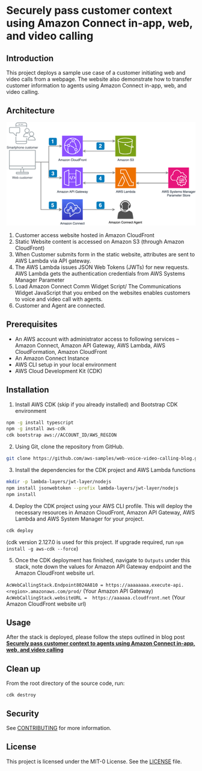 # Securely pass customer context using Amazon Connect in-app, web, and video calling

## Introduction
This project deploys a sample use case of a customer initiating web and video calls from a webpage. The website also demonstrate how to transfer customer information to agents using Amazon Connect in-app, web, and video calling.


## Architecture
![Architecture Diagram](./architecture.png)


1. Customer access website hosted in Amazon CloudFront
2. Static Website content is accessed on Amazon S3 (through Amazon CloudFront)
3. When Customer submits form in the static website, attributes are sent to AWS Lambda via API gateway.
4. The AWS Lambda issues JSON Web Tokens (JWTs) for new requests. AWS Lambda gets the authentication credentials from AWS Systems Manager Parameter
5. Load Amazon Connect Comm Widget Script/ The Communications Widget JavaScript that you embed on the websites enables customers to voice and video call with agents.
6. Customer and Agent are connected.


## Prerequisites

-  An AWS account with administrator access to following services – Amazon Connect, Amazon API Gateway, AWS Lambda, AWS CloudFormation, Amazon CloudFront 
-  An Amazon Connect Instance
-  AWS CLI setup in your local environment
-  AWS Cloud Development Kit (CDK)


## Installation

1. Install AWS CDK (skip if you already installed) and Bootstrap CDK environment
```bash
npm -g install typescript
npm -g install aws-cdk
cdk bootstrap aws://ACCOUNT_ID/AWS_REGION
```

2. Using Git, clone the repository from GitHub.
```bash
git clone https://github.com/aws-samples/web-voice-video-calling-blog.git
```

3. Install the dependencies for the CDK project and AWS Lambda functions

```bash
mkdir -p lambda-layers/jwt-layer/nodejs
npm install jsonwebtoken --prefix lambda-layers/jwt-layer/nodejs
npm install
```

4. Deploy the CDK project using your AWS CLI profile. This will deploy the necessary resources in Amazon CloudFront, Amazon API Gateway, AWS Lambda and AWS System Manager for your project.

```bash
cdk deploy
```

(cdk version 2.127.0 is used for this project. If upgrade required, run `npm install -g aws-cdk --force`)

5. Once the CDK deployment has finished, navigate to `Outputs` under this stack, note down the values for Amazon API Gateway endpoint and the Amazon CloudFront website url.

`AcWebCallingStack.Endpoint8024A810 = https://aaaaaaaa.execute-api.<region>.amazonaws.com/prod/` (Your Amazon API Gateway)
`AcWebCallingStack.websiteURL =  https://aaaaaa.cloudfront.net` (Your Amazon CloudFront  website url)

## Usage
After the stack is deployed, please follow the steps outlined in blog post [**Securely pass customer context to agents using Amazon Connect in-app, web, and video calling**](https://aws.amazon.com/blogs/contact-center/securely-pass-the-customer-information-to-agent-using-amazon-connect-in-app-web-and-video-calling/)

## Clean up
From the root directory of the source code, run:
```
cdk destroy
```

## Security
See [CONTRIBUTING](CONTRIBUTING.md#security-issue-notifications) for more information.

## License
This project is licensed under the MIT-0 License. See the [LICENSE](LICENSE) file.
